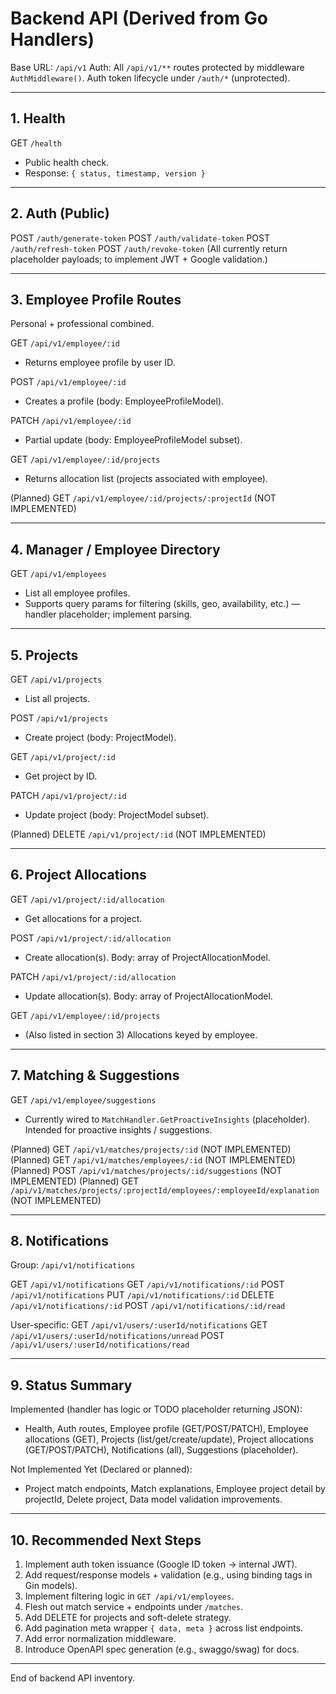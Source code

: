 # Backend API (Derived from Go Handlers)

Base URL: `/api/v1`
Auth: All `/api/v1/**` routes protected by middleware `AuthMiddleware()`. Auth token lifecycle under `/auth/*` (unprotected).

---
## 1. Health
GET `/health`
- Public health check.
- Response: `{ status, timestamp, version }`

---
## 2. Auth (Public)
POST `/auth/generate-token`
POST `/auth/validate-token`
POST `/auth/refresh-token`
POST `/auth/revoke-token`
(All currently return placeholder payloads; to implement JWT + Google validation.)

---
## 3. Employee Profile Routes
Personal + professional combined.

GET `/api/v1/employee/:id`
- Returns employee profile by user ID.

POST `/api/v1/employee/:id`
- Creates a profile (body: EmployeeProfileModel).

PATCH `/api/v1/employee/:id`
- Partial update (body: EmployeeProfileModel subset).

GET `/api/v1/employee/:id/projects`
- Returns allocation list (projects associated with employee).

(Planned) GET `/api/v1/employee/:id/projects/:projectId` (NOT IMPLEMENTED)

---
## 4. Manager / Employee Directory
GET `/api/v1/employees`
- List all employee profiles.
- Supports query params for filtering (skills, geo, availability, etc.) — handler placeholder; implement parsing.

---
## 5. Projects
GET `/api/v1/projects`
- List all projects.

POST `/api/v1/projects`
- Create project (body: ProjectModel).

GET `/api/v1/project/:id`
- Get project by ID.

PATCH `/api/v1/project/:id`
- Update project (body: ProjectModel subset).

(Planned) DELETE `/api/v1/project/:id` (NOT IMPLEMENTED)

---
## 6. Project Allocations
GET `/api/v1/project/:id/allocation`
- Get allocations for a project.

POST `/api/v1/project/:id/allocation`
- Create allocation(s). Body: array of ProjectAllocationModel.

PATCH `/api/v1/project/:id/allocation`
- Update allocation(s). Body: array of ProjectAllocationModel.

GET `/api/v1/employee/:id/projects`
- (Also listed in section 3) Allocations keyed by employee.

---
## 7. Matching & Suggestions
GET `/api/v1/employee/suggestions`
- Currently wired to `MatchHandler.GetProactiveInsights` (placeholder). Intended for proactive insights / suggestions.

(Planned) GET `/api/v1/matches/projects/:id` (NOT IMPLEMENTED)
(Planned) GET `/api/v1/matches/employees/:id` (NOT IMPLEMENTED)
(Planned) POST `/api/v1/matches/projects/:id/suggestions` (NOT IMPLEMENTED)
(Planned) GET `/api/v1/matches/projects/:projectId/employees/:employeeId/explanation` (NOT IMPLEMENTED)

---
## 8. Notifications
Group: `/api/v1/notifications`

GET `/api/v1/notifications`
GET `/api/v1/notifications/:id`
POST `/api/v1/notifications`
PUT `/api/v1/notifications/:id`
DELETE `/api/v1/notifications/:id`
POST `/api/v1/notifications/:id/read`

User-specific:
GET `/api/v1/users/:userId/notifications`
GET `/api/v1/users/:userId/notifications/unread`
POST `/api/v1/users/:userId/notifications/read`

---
## 9. Status Summary
Implemented (handler has logic or TODO placeholder returning JSON):
- Health, Auth routes, Employee profile (GET/POST/PATCH), Employee allocations (GET), Projects (list/get/create/update), Project allocations (GET/POST/PATCH), Notifications (all), Suggestions (placeholder).

Not Implemented Yet (Declared or planned):
- Project match endpoints, Match explanations, Employee project detail by projectId, Delete project, Data model validation improvements.

---
## 10. Recommended Next Steps
1. Implement auth token issuance (Google ID token -> internal JWT).
2. Add request/response models + validation (e.g., using binding tags in Gin models).
3. Implement filtering logic in `GET /api/v1/employees`.
4. Flesh out match service + endpoints under `/matches`.
5. Add DELETE for projects and soft-delete strategy.
6. Add pagination meta wrapper `{ data, meta }` across list endpoints.
7. Add error normalization middleware.
8. Introduce OpenAPI spec generation (e.g., swaggo/swag) for docs.

---
End of backend API inventory.
